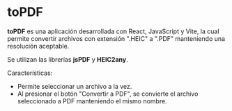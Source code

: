 # toPDF

**toPDF** es una aplicación desarrollada con React, JavaScript y Vite, la cual permite convertir archivos con extensión ".HEIC" a ".PDF" manteniendo una resolución aceptable.

Se utilizan las librerías **jsPDF** y **HEIC2any**.

Características:

- Permite seleccionar un archivo a la vez.
- Al presionar el botón "Convertir a PDF", se convierte el archivo seleccionado a PDF manteniendo el mismo nombre.
